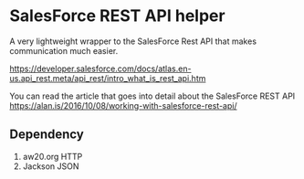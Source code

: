# SalesForce REST API helper

A very lightweight wrapper to the SalesForce Rest API that makes communication much easier.

https://developer.salesforce.com/docs/atlas.en-us.api_rest.meta/api_rest/intro_what_is_rest_api.htm

You can read the article that goes into detail about the SalesForce REST API
https://alan.is/2016/10/08/working-with-salesforce-rest-api/

## Dependency

1. aw20.org HTTP
2. Jackson JSON
